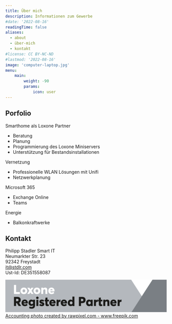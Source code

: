 ```yaml
---
title: Über mich
description: Informationen zum Gewerbe
#date: '2022-08-16'
readingTime: false
aliases:
  - about
  - über-mich
  - kontakt
#license: CC BY-NC-ND
#lastmod: '2022-08-16'
image: 'computer-laptop.jpg'
menu:
    main: 
        weight: -90
        params:
            icon: user
---
```

## Porfolio
Smarthome als Loxone Partner
* Beratung
* Planung
* Programmierung des Loxone Miniservers
* Unterstützung für Bestandsinstallationen

Vernetzung 
* Professionelle WLAN Lösungen mit Unifi
* Netzwerkplanung

Microsoft 365
* Exchange Online
* Teams

Energie
* Balkonkraftwerke

## Kontakt
Philipp Stadler Smart IT\
Neumarkter Str. 23\
92342 Freystadt\
<it@stdlr.com>\
Ust-Id: DE351558087

[![](Loxone_Logo-Partner_Registered.png)](https://www.loxone.com/dede/)
<a href="https://www.freepik.com/photos/accounting">Accounting photo created by rawpixel.com - www.freepik.com</a>